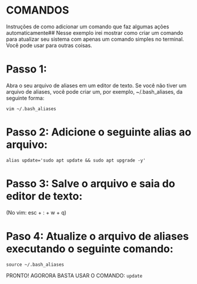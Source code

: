 # COMANDOS
Instruções de como adicionar um comando que faz algumas ações automaticamente## Nesse exemplo irei mostrar como criar um comando para atualizar seu sistema com apenas um comando simples no terminal. Você pode usar para outras coisas. 

# Passo 1: 
Abra o seu arquivo de aliases em um editor de texto. Se você não tiver um arquivo de aliases, você pode criar um, por exemplo, ~/.bash_aliases, da seguinte forma:

``` vim ~/.bash_aliases ```

# Passo 2: Adicione o seguinte alias ao arquivo:
```alias update='sudo apt update && sudo apt upgrade -y'```

# Passo 3: Salve o arquivo e saia do editor de texto:
 (No vim: esc + : + w + q)

# Paso 4: Atualize o arquivo de aliases executando o seguinte comando:
```source ~/.bash_aliases```

PRONTO!
AGORORA BASTA USAR O COMANDO: ```update``` 
